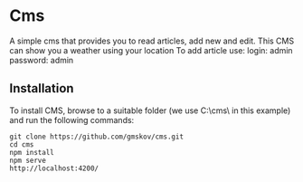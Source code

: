 # Cms

A simple cms that provides you to read articles, add new and edit. This CMS can show you a weather using your location
To add article use:
login: admin
password: admin

## Installation
To install CMS, browse to a suitable folder (we use C:\cms\ in this example) and run the following commands:

`git clone https://github.com/gmskov/cms.git` </br>
`cd cms`</br>
`npm install`</br>
`npm serve`</br>
`http://localhost:4200/`

